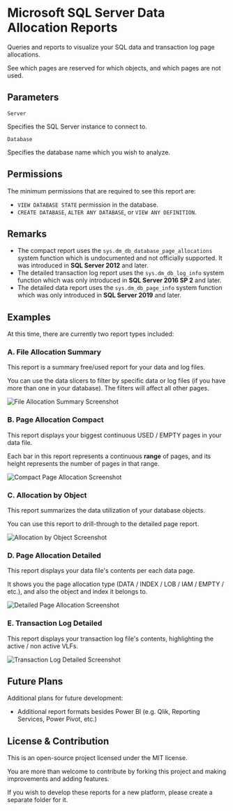 # Microsoft SQL Server Data Allocation Reports

Queries and reports to visualize your SQL data and transaction log page allocations.

See which pages are reserved for which objects, and which pages are not used.

## Parameters

`Server`

Specifies the SQL Server instance to connect to.

`Database`

Specifies the database name which you wish to analyze.

## Permissions

The minimum permissions that are required to see this report are:

- `VIEW DATABASE STATE` permission in the database.
- `CREATE DATABASE`, `ALTER ANY DATABASE`, or `VIEW ANY DEFINITION`.

## Remarks

- The compact report uses the `sys.dm_db_database_page_allocations` system function which is undocumented and not officially supported. It was introduced in **SQL Server 2012** and later.
- The detailed transaction log report uses the `sys.dm_db_log_info` system function which was only introduced in **SQL Server 2016 SP 2** and later.
- The detailed data report uses the `sys.dm_db_page_info` system function which was only introduced in **SQL Server 2019** and later.

## Examples

At this time, there are currently two report types included:

### A. File Allocation Summary

This report is a summary free/used report for your data and log files.

You can use the data slicers to filter by specific data or log files (if you have more than one in your database). The filters will affect all other pages.

![File Allocation Summary Screenshot](https://raw.githubusercontent.com/MadeiraData/mssql-data-allocation-report/master/media/screenshot0.png "File Allocation Summary Screenshot")

### B. Page Allocation Compact

This report displays your biggest continuous USED / EMPTY pages in your data file.

Each bar in this report represents a continuous **range** of pages, and its height represents the number of pages in that range.

![Compact Page Allocation Screenshot](https://raw.githubusercontent.com/MadeiraData/mssql-data-allocation-report/master/media/screenshot2.png "Compact Page Allocation Screenshot")

### C. Allocation by Object

This report summarizes the data utilization of your database objects.

You can use this report to drill-through to the detailed page report.

![Allocation by Object Screenshot](https://raw.githubusercontent.com/MadeiraData/mssql-data-allocation-report/master/media/screenshot4.png "Allocation by Object Screenshot")

### D. Page Allocation Detailed

This report displays your data file's contents per each data page.

It shows you the page allocation type (DATA / INDEX / LOB / IAM / EMPTY / etc.), and also the object and index it belongs to.

![Detailed Page Allocation Screenshot](https://raw.githubusercontent.com/MadeiraData/mssql-data-allocation-report/master/media/screenshot1.png "Detailed Page Allocation Screenshot")

### E. Transaction Log Detailed

This report displays your transaction log file's contents, highlighting the active / non active VLFs.

![Transaction Log Detailed Screenshot](https://raw.githubusercontent.com/MadeiraData/mssql-data-allocation-report/master/media/screenshot3.png "Transaction Log Detailed Screenshot")

## Future Plans

Additional plans for future development:

- Additional report formats besides Power BI (e.g. Qlik, Reporting Services, Power Pivot, etc.)

## License & Contribution

This is an open-source project licensed under the MIT license.

You are more than welcome to contribute by forking this project and making improvements and adding features.

If you wish to develop these reports for a new platform, please create a separate folder for it.
